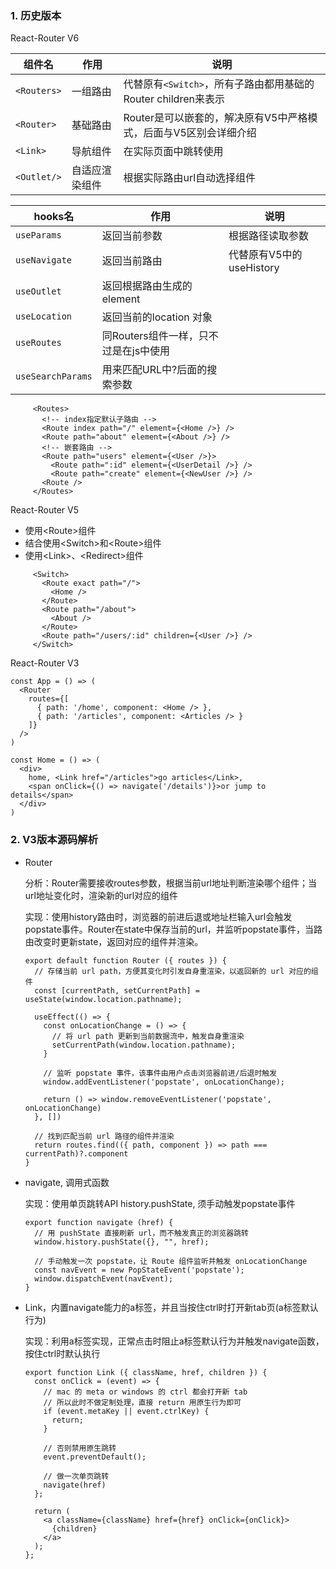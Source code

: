 ### 1. 历史版本

React-Router V6

| 组件名      | 作用           | 说明                                                         |
| ----------- | -------------- | ------------------------------------------------------------ |
| `<Routers>` | 一组路由       | 代替原有`<Switch>`，所有子路由都用基础的Router children来表示 |
| `<Router>`  | 基础路由       | Router是可以嵌套的，解决原有V5中严格模式，后面与V5区别会详细介绍 |
| `<Link>`    | 导航组件       | 在实际页面中跳转使用                                         |
| `<Outlet/>` | 自适应渲染组件 | 根据实际路由url自动选择组件                                  |

| hooks名           | 作用                                  | 说明                      |
| ----------------- | ------------------------------------- | ------------------------- |
| `useParams`       | 返回当前参数                          | 根据路径读取参数          |
| `useNavigate`     | 返回当前路由                          | 代替原有V5中的 useHistory |
| `useOutlet`       | 返回根据路由生成的element             |                           |
| `useLocation`     | 返回当前的location 对象               |                           |
| `useRoutes`       | 同Routers组件一样，只不过是在js中使用 |                           |
| `useSearchParams` | 用来匹配URL中?后面的搜索参数          |                           |

```react
     <Routes>
       <!-- index指定默认子路由 -->
       <Route index path="/" element={<Home />} />
       <Route path="about" element={<About />} />
       <!-- 嵌套路由 -->
       <Route path="users" element={<User />}>
         <Route path=":id" element={<UserDetail />} />
         <Route path="create" element={<NewUser />} />
       <Route />
     </Routes>
```

React-Router V5

- 使用\<Route>组件
- 结合使用\<Switch>和\<Route>组件
- 使用\<Link>、\<Redirect>组件

```react
     <Switch>
       <Route exact path="/">
         <Home />
       </Route>
       <Route path="/about">
         <About />
       </Route>
       <Route path="/users/:id" children={<User />} />
     </Switch>
```

React-Router V3

```react
const App = () => (
  <Router
    routes={[
      { path: '/home', component: <Home /> },
      { path: '/articles', component: <Articles /> }
    ]}
  />
)

const Home = () => (
  <div>
    home, <Link href="/articles">go articles</Link>,
    <span onClick={() => navigate('/details')}>or jump to details</span>
  </div>
)
```

### 2. V3版本源码解析

- Router

  分析：Router需要接收routes参数，根据当前url地址判断渲染哪个组件；当url地址变化时，渲染新的url对应的组件

  实现：使用history路由时，浏览器的前进后退或地址栏输入url会触发popstate事件。Router在state中保存当前的url，并监听popstate事件，当路由改变时更新state，返回对应的组件并渲染。

  ```react
  export default function Router ({ routes }) {
    // 存储当前 url path，方便其变化时引发自身重渲染，以返回新的 url 对应的组件
    const [currentPath, setCurrentPath] = useState(window.location.pathname);
  
    useEffect(() => {
      const onLocationChange = () => {
        // 将 url path 更新到当前数据流中，触发自身重渲染
        setCurrentPath(window.location.pathname);
      }
  
      // 监听 popstate 事件，该事件由用户点击浏览器前进/后退时触发
      window.addEventListener('popstate', onLocationChange);
  
      return () => window.removeEventListener('popstate', onLocationChange)
    }, [])
  
    // 找到匹配当前 url 路径的组件并渲染
    return routes.find(({ path, component }) => path === currentPath)?.component
  }
  ```

- navigate, 调用式函数

  实现：使用单页跳转API history.pushState, 须手动触发popstate事件

  ```react
  export function navigate (href) {
    // 用 pushState 直接刷新 url，而不触发真正的浏览器跳转
    window.history.pushState({}, "", href);
  
    // 手动触发一次 popstate，让 Route 组件监听并触发 onLocationChange
    const navEvent = new PopStateEvent('popstate');
    window.dispatchEvent(navEvent);
  }
  ```

- Link，内置navigate能力的a标签，并且当按住ctrl时打开新tab页(a标签默认行为)

  实现：利用a标签实现，正常点击时阻止a标签默认行为并触发navigate函数，按住ctrl时默认执行

  ```react
  export function Link ({ className, href, children }) {
    const onClick = (event) => {
      // mac 的 meta or windows 的 ctrl 都会打开新 tab
      // 所以此时不做定制处理，直接 return 用原生行为即可
      if (event.metaKey || event.ctrlKey) {
        return;
      }
  
      // 否则禁用原生跳转
      event.preventDefault();
  
      // 做一次单页跳转
      navigate(href)
    };
  
    return (
      <a className={className} href={href} onClick={onClick}>
        {children}
      </a>
    );
  };
  ```

  